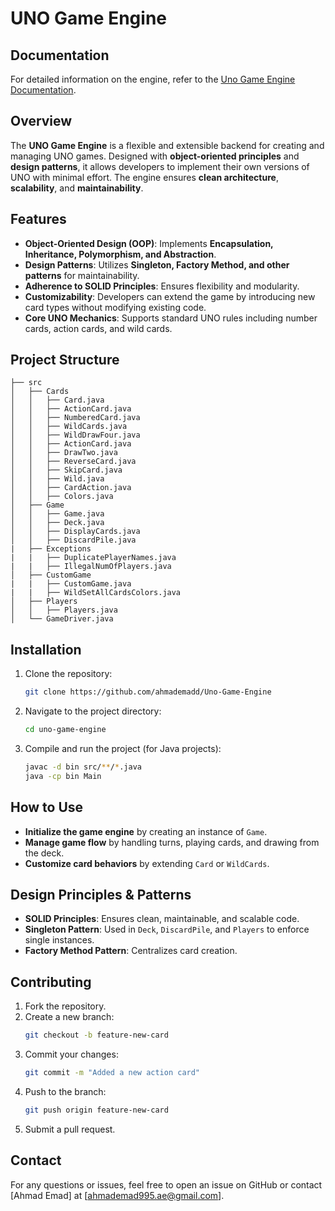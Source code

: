 # UNO Game Engine

## Documentation
For detailed information on the engine, refer to the [Uno Game Engine Documentation](Uno%20Game%20Engine%20Documentation.pdf).

## Overview
The **UNO Game Engine** is a flexible and extensible backend for creating and managing UNO games. Designed with **object-oriented principles** and **design patterns**, it allows developers to implement their own versions of UNO with minimal effort. The engine ensures **clean architecture**, **scalability**, and **maintainability**.

## Features
- **Object-Oriented Design (OOP)**: Implements **Encapsulation, Inheritance, Polymorphism, and Abstraction**.
- **Design Patterns**: Utilizes **Singleton, Factory Method, and other patterns** for maintainability.
- **Adherence to SOLID Principles**: Ensures flexibility and modularity.
- **Customizability**: Developers can extend the game by introducing new card types without modifying existing code.
- **Core UNO Mechanics**: Supports standard UNO rules including number cards, action cards, and wild cards.

## Project Structure
```
├── src
│   ├── Cards
│   │   ├── Card.java
│   │   ├── ActionCard.java
│   │   ├── NumberedCard.java
│   │   ├── WildCards.java
│   │   ├── WildDrawFour.java
│   │   ├── ActionCard.java
│   │   ├── DrawTwo.java
│   │   ├── ReverseCard.java
│   │   ├── SkipCard.java
│   │   ├── Wild.java
│   │   ├── CardAction.java
│   │   ├── Colors.java
│   ├── Game
│   │   ├── Game.java
│   │   ├── Deck.java
│   │   ├── DisplayCards.java
│   │   ├── DiscardPile.java
|   ├── Exceptions
|   |   ├── DuplicatePlayerNames.java
|   |   ├── IllegalNumOfPlayers.java
│   ├── CustomGame
|   |   ├── CustomGame.java
|   |   ├── WildSetAllCardsColors.java
│   ├── Players
│   │   ├── Players.java
│   └── GameDriver.java
```

## Installation
1. Clone the repository:
   ```sh
   git clone https://github.com/ahmademadd/Uno-Game-Engine
   ```
2. Navigate to the project directory:
   ```sh
   cd uno-game-engine
   ```
3. Compile and run the project (for Java projects):
   ```sh
   javac -d bin src/**/*.java
   java -cp bin Main
   ```

## How to Use
- **Initialize the game engine** by creating an instance of `Game`.
- **Manage game flow** by handling turns, playing cards, and drawing from the deck.
- **Customize card behaviors** by extending `Card` or `WildCards`.

## Design Principles & Patterns
- **SOLID Principles**: Ensures clean, maintainable, and scalable code.
- **Singleton Pattern**: Used in `Deck`, `DiscardPile`, and `Players` to enforce single instances.
- **Factory Method Pattern**: Centralizes card creation.

## Contributing
1. Fork the repository.
2. Create a new branch:
   ```sh
   git checkout -b feature-new-card
   ```
3. Commit your changes:
   ```sh
   git commit -m "Added a new action card"
   ```
4. Push to the branch:
   ```sh
   git push origin feature-new-card
   ```
5. Submit a pull request.

## Contact
For any questions or issues, feel free to open an issue on GitHub or contact [Ahmad Emad] at [ahmademad995.ae@gmail.com].

